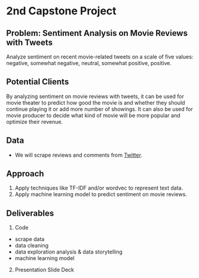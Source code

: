 # 2nd Capstone Project


## Problem: Sentiment Analysis on Movie Reviews with Tweets
Analyze sentiment on recent movie-related tweets on a scale of five values: negative, somewhat negative, neutral, somewhat positive, positive. 


## Potential Clients
By analyzing sentiment on movie reviews with tweets, it can be used for movie theater to predict how good the movie is and whether they should continue playing it or add more number of showings. It can also be used for movie producer to decide what kind of movie will be more popular and optimize their revenue.

## Data
* We will scrape reviews and comments from [Twitter](https://twitter.com).


## Approach
1. Apply techniques like TF-IDF and/or wordvec to represent text data.
2. Apply machine learning model to predict sentiment on movie reviews.


## Deliverables
1. Code
 - scrape data
 - data cleaning
 - data exploration analysis & data storytelling
 - machine learning model
2. Presentation Slide Deck
